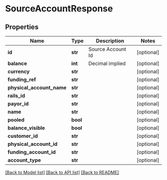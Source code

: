 # SourceAccountResponse

## Properties
Name | Type | Description | Notes
------------ | ------------- | ------------- | -------------
**id** | **str** | Source Account Id | [optional] 
**balance** | **int** | Decimal implied | [optional] 
**currency** | **str** |  | [optional] 
**funding_ref** | **str** |  | [optional] 
**physical_account_name** | **str** |  | [optional] 
**rails_id** | **str** |  | [optional] 
**payor_id** | **str** |  | [optional] 
**name** | **str** |  | [optional] 
**pooled** | **bool** |  | [optional] 
**balance_visible** | **bool** |  | [optional] 
**customer_id** | **str** |  | [optional] 
**physical_account_id** | **str** |  | [optional] 
**funding_account_id** | **str** |  | [optional] 
**account_type** | **str** |  | [optional] 

[[Back to Model list]](../README.md#documentation-for-models) [[Back to API list]](../README.md#documentation-for-api-endpoints) [[Back to README]](../README.md)


